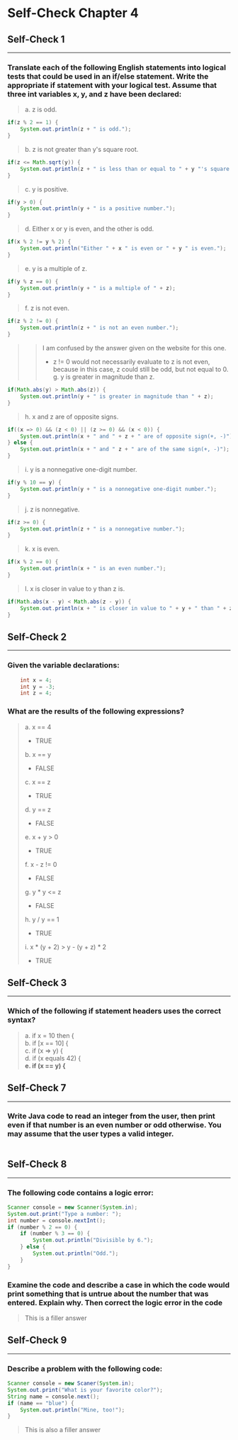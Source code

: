 # Self-Check Chapter 4  

## Self-Check 1
---
### Translate each of the following English statements into logical tests that could be used in an if/else statement. Write the appropriate if statement with your logical test. Assume that three int variables x, y, and z have been declared:  
> a. z is odd.  
```java
if(z % 2 == 1) {
	System.out.println(z + " is odd.");
}
```
> b. z is not greater than y's square root.  
```java
if(z <= Math.sqrt(y)) {
	System.out.println(z + " is less than or equal to " + y "'s square root.");
}
``` 
> c. y is positive.  
```java
if(y > 0) {
	System.out.println(y + " is a positive number.");
}
```
> d. Either x or y is even, and the other is odd.  
```java
if(x % 2 != y % 2) {
	System.out.println("Either " + x " is even or " + y " is even.");
}
```
> e. y is a multiple of z.  
```java
if(y % z == 0) {
	System.out.println(y + " is a multiple of " + z);
}
```
> f. z is not even.  
```java
if(z % 2 != 0) {
	System.out.println(z + " is not an even number.");
}
```
>> I am confused by the answer given on the website for this one.
>> - z != 0 would not necessarily evaluate to z is not even,
>> because in this case, z could still be odd, but not equal to 0.
> g. y is greater in magnitude than z.  
```java
if(Math.abs(y) > Math.abs(z)) {
	System.out.println(y + " is greater in magnitude than " + z);
}
```
> h. x and z are of opposite signs.  
```java
if((x => 0) && (z < 0) || (z >= 0) && (x < 0)) {
	System.out.println(x + " and " + z + " are of opposite sign(+, -)");
} else {
	System.out.println(x + " and " z + " are of the same sign(+, -)");
}
``` 
> i. y is a nonnegative one-digit number.  
```java
if(y % 10 == y) {
	System.out.println(y + " is a nonnegative one-digit number.");
}
``` 
> j. z is nonnegative.  
```java
if(z >= 0) {
	System.out.println(z + " is a nonnegative number.");
}
```  
> k. x is even.  
```java
if(x % 2 == 0) {
	System.out.println(x + " is an even number.");
}
```
> l. x is closer in value to y than z is.  
```java
if(Math.abs(x - y) < Math.abs(z - y)) {
	System.out.println(x + " is closer in value to " + y + " than " + z " is.");
}
``` 

## Self-Check 2
---
### Given the variable declarations:
```java
    int x = 4;
    int y = -3;
    int z = 4;
```
### What are the results of the following expressions?  
> a. x == 4  
> - TRUE  
>
> b. x == y  
> - FALSE  
>
> c. x == z  
> - TRUE  
>
> d. y == z  
> - FALSE  
>
> e. x + y > 0  
> - TRUE  
>
> f. x - z != 0  
> - FALSE  
>
> g. y * y <= z  
> - FALSE  
>
> h. y / y == 1  
> - TRUE  
>
> i. x * (y + 2) > y - (y + z) * 2  
> - TRUE  

## Self-Check 3
---
### Which of the following if statement headers uses the correct syntax?
> a. if x = 10 then {  
> b. if [x == 10] {  
> c. if (x => y) {  
> d. if (x equals 42) {  
> __e. if (x == y) {__  
## Self-Check 7
---
### Write Java code to read an integer from the user, then print even if that number is an even number or odd otherwise. You may assume that the user types a valid integer.
```java

```

## Self-Check 8
---
### The following code contains a logic error:
```java
Scanner console = new Scanner(System.in);
System.out.print("Type a number: ");
int number = console.nextInt();
if (number % 2 == 0) {
	if (number % 3 == 0) {
		System.out.println("Divisible by 6.");
	} else {
		System.out.println("Odd.");
	}
}
```
### Examine the code and describe a case in which the code would print something that is untrue about the number that was entered. Explain why. Then correct the logic error in the code
> This is a filler answer  

## Self-Check 9
---
### Describe a problem with the following code:
```java
Scanner console = new Scaner(System.in);
System.out.print("What is your favorite color?");
String name = console.next();
if (name == "blue") {
	System.out.println("Mine, too!");
}
```
> This is also a filler answer  
